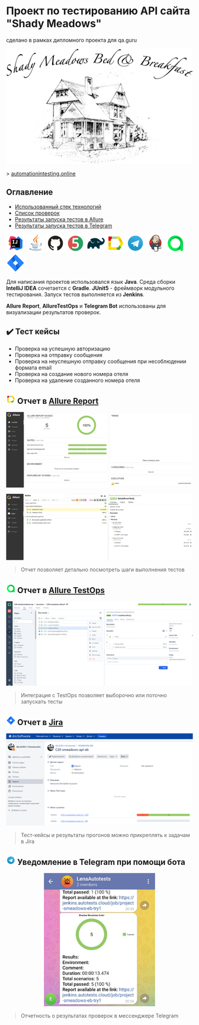 # Проект по тестированию API сайта "Shady Meadows"  
сделано в рамках дипломного проекта для qa.guru
 <p align="center">
<img title="smeadows" src="media/screen/rbp-logo.png" width="700">
</p>
> <a target="_blank" href="https://automationintesting.online/">automationintesting.online</a>
 


<a name="Ссылка"></a>
## Оглавление

- <a href="#tools">Использованный стек технологий</a>
- <a href="#list">Список проверок</a> 
- <a href="#allure">Результаты запуска тестов в Allure</a> 
- <a href="#telegram">Результаты запуска тестов в Telegram</a>
 



<p align="left">
<a id="tools"></a>
<a href="https://www.jetbrains.com/idea/"><img src="media/logo/Intelij_IDEA.svg" width="50" height="50"  alt="IDEA" title="IntelliJ IDEA"/></a>
<a href="https://www.java.com/"><img src="media/logo/Java.svg" width="50" height="50" alt="Java" title="Java"/></a>
<a href="https://github.com/"><img src="media/logo/GitHub.svg" width="50" height="50" alt="Github" title="GitHub"/></a>
<a href="https://junit.org/junit5/"><img src="media\logo\JUnit5.svg" width="50" height="50" alt="JUnit 5" title="JUnit 5"/></a>
<a href="https://gradle.org/"><img src="media/logo/Gradle.svg" width="50" height="50" alt="Gradle" title="Gradle"/></a> 
<a href="https://github.com/allure-framework/allure2"><img src="media/logo/Allure_Report.svg" width="50" height="50" alt="Allure" title="Allure"/></a> 
<a href="https://web.telegram.org/"><img src="media\logo\Telegram.svg" width="50" height="50" alt="Telegram" title="Telegram"></a>
<a href="https://www.jenkins.io/"><img src="media/logo/Jenkins.svg" width="50" height="50" alt="Jenkins" title="Jenkins"/></a>
<a href="https://qameta.io/"><img src="media\logo\Allure_TO.svg" width="50" height="50" alt="Allure_TO" title="Allure_TO"></a>
<a href="https://www.atlassian.com/software/jira"><img src="media\logo\Jira.svg" width="50" height="50" alt="Jira" title="Jira"></a>
</p>

Для написания проектов использовался язык **Java**. Среда сборки **IntelliJ IDEA** сочетается с **Gradle**.
**JUnit5** - фреймворк модульного тестирования.   Запуск тестов выполняется из **Jenkins**.  

**Allure Report**, **AllureTestOps** и **Telegram Bot** использованы для визуализации результатов проверок.


<a id="list"></a>
## :heavy_check_mark: Тест кейсы
- Проверка на успешную авторизацию
- Проверка на отправку сообщения 
- Проверка на неуспешную отправку сообщения при несоблюдении формата email
- Проверка на создание нового номера отеля
- Проверка на удаление созданного номера отеля

<a id="allure"></a>
## <img src="media/logo/Allure_Report.svg" width="25" height="25"  alt="Allure"/></a> Отчет в <a target="_blank" href="https://allure.autotests.cloud">Allure Report</a>
<p align="center">
<img title="Allure Overview" alt="Allure" src="media/screen/allure1.PNG">
</p>

<p align="center">
<img title="Allure" alt="Allure" src="media/screen/allure2.PNG"> </p> 

> Отчет позволяет детально посмотреть шаги выполнения тестов
 
 
 ## <img src="media/logo/Allure_TO.svg" width="25" height="25"  alt="Allure"/></a> Отчет в <a target="_blank" href="https://allure.autotests.cloud">Allure TestOps</a>
<p align="center">
<a id="testops"></a>
<img title="Allure Overview1" src="media/screen/testOpsScreen.png" width="700">
</p>

> Интеграция с TestOps позволяет выборочно или поточно запускать тесты
 

<a id="jira"></a>
## <img src="media/logo/Jira.svg" width="25" height="25"  alt="Jira"/></a> Отчет в <a target="_blank" href="https://www.atlassian.com/software/jira">Jira</a>
<p align="center">
<img title="Jira" src="media/screen/jiraScreen.PNG" width="700">
</p>

> Тест-кейсы и результаты прогонов можно прикреплять к задачам в Jira

<a id="telegram"></a>
## <img src="media/logo/Telegram.svg" width="25" height="25"  alt="Tg"/></a> Уведомление в Telegram при помощи бота
<p align="center">
<img title="tg" alt="Tg" src="media/screen/telega.jpg" width = "300"> </p> 

> Отчетность о результатах проверок в мессенджере Telegram

 
 